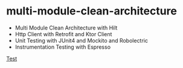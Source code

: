 # multi-module-clean-architecture

- Multi Module Clean Architecture with Hilt
- Http Client with Retrofit and Ktor Client
- Unit Testing with JUnit4 and Mockito and Robolectric
- Instrumentation Testing with Espresso

[Test](https://youtrack.jetbrains.com/issue/KTIJ-8859#focus=Comments-27-5061095.0-0)
